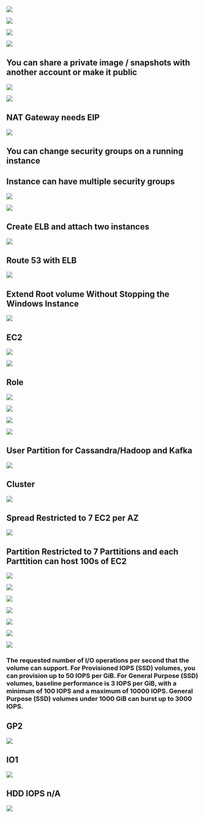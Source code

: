![](https://user-images.githubusercontent.com/26511983/71770010-6da6db80-2eed-11ea-93b6-3426316b0e9c.png)

![](https://user-images.githubusercontent.com/26511983/71772511-c5573e00-2f11-11ea-8522-cac79951048e.png)

![](https://user-images.githubusercontent.com/26511983/71772613-39deac80-2f13-11ea-99bd-403a60158d12.png)

![](https://user-images.githubusercontent.com/26511983/71772635-98a42600-2f13-11ea-8e0d-3e5405390962.png)


## You can share a private image / snapshots  with another account or make it public
![](https://user-images.githubusercontent.com/26511983/71772783-cf2f7000-2f16-11ea-98d5-f8a33f56f0f9.png)

![](https://user-images.githubusercontent.com/26511983/71772818-afe51280-2f17-11ea-9fc9-958ec110fcf2.png)


## NAT Gateway needs EIP
![](https://user-images.githubusercontent.com/26511983/71772849-3bf73a00-2f18-11ea-88c3-38b974e0df35.png)

## You can change security groups on a running instance
## Instance can have multiple security groups

![](https://user-images.githubusercontent.com/26511983/71772889-09017600-2f19-11ea-96ec-be95f23bc903.png)

![](https://user-images.githubusercontent.com/26511983/71772902-38b07e00-2f19-11ea-8530-70d7886c46b0.png)


## Create ELB and attach two instances
![](https://user-images.githubusercontent.com/26511983/71773030-8332fa00-2f1b-11ea-82dd-9e066f6472cf.png)

## Route 53 with ELB

![](https://user-images.githubusercontent.com/26511983/71773020-626aa480-2f1b-11ea-80c1-0112169ff97c.png)

## Extend Root volume Without Stopping the Windows Instance

![](https://user-images.githubusercontent.com/26511983/71773943-cac18200-2f2b-11ea-9398-e5f7693d3afa.png)


## EC2

![](https://user-images.githubusercontent.com/26511983/71784439-2e45c100-2fb9-11ea-8f53-5228c7dde8ce.png)

![](https://user-images.githubusercontent.com/26511983/71784432-2423c280-2fb9-11ea-85b3-333ab5002d2c.png)


## Role

![](https://user-images.githubusercontent.com/26511983/71784500-c5127d80-2fb9-11ea-8f7f-910dac99cd74.png)


![](https://user-images.githubusercontent.com/26511983/71784544-38b48a80-2fba-11ea-8955-01480358f8e9.png)


![](https://user-images.githubusercontent.com/26511983/71784994-fbeb9200-2fbf-11ea-8a71-3f4cf80b8dfe.png)

![](https://user-images.githubusercontent.com/26511983/71785588-fc3b5b80-2fc6-11ea-8cc2-070bc448d0a0.png)

## User Partition for Cassandra/Hadoop and Kafka
![](https://user-images.githubusercontent.com/26511983/71785608-27be4600-2fc7-11ea-819e-36a1ed3a07d9.png)

## Cluster
![](https://user-images.githubusercontent.com/26511983/71785650-a5825180-2fc7-11ea-88a4-037a5142a5ea.png)

## Spread Restricted to 7 EC2 per AZ
![](https://user-images.githubusercontent.com/26511983/71785651-b0d57d00-2fc7-11ea-8c5c-111e59f45fa1.png)

## Partition Restricted to 7 Parttitions and each Parttition can host 100s of EC2

![](https://user-images.githubusercontent.com/26511983/71785663-e67a6600-2fc7-11ea-9b5a-090fc4e46255.png)

![](https://user-images.githubusercontent.com/26511983/71785687-20e40300-2fc8-11ea-96c2-36339ae11555.png)

![](https://user-images.githubusercontent.com/26511983/71785709-5f79bd80-2fc8-11ea-8432-39f5d42c97d6.png)

![](https://user-images.githubusercontent.com/26511983/71785730-b7b0bf80-2fc8-11ea-880c-158eb968c7d9.png)

![](https://user-images.githubusercontent.com/26511983/71785739-d4e58e00-2fc8-11ea-8dc6-e1c29c60a2b5.png)

![](https://user-images.githubusercontent.com/26511983/71785795-7d93ed80-2fc9-11ea-84ad-db70805b7600.png)

![](https://user-images.githubusercontent.com/26511983/71785805-b338d680-2fc9-11ea-8862-3ae64e3f5090.png)

### The requested number of I/O operations per second that the volume can support. For Provisioned IOPS (SSD) volumes, you can provision up to 50 IOPS per GiB. For General Purpose (SSD) volumes, baseline performance is 3 IOPS per GiB, with a minimum of 100 IOPS and a maximum of 10000 IOPS. General Purpose (SSD) volumes under 1000 GiB can burst up to 3000 IOPS.

## GP2
![](https://user-images.githubusercontent.com/26511983/71785865-55f15500-2fca-11ea-923a-122e5cb07e23.png)

## IO1
![](https://user-images.githubusercontent.com/26511983/71785871-673a6180-2fca-11ea-90f4-2dbd62b8602b.png)

## HDD IOPS n/A
![](https://user-images.githubusercontent.com/26511983/71785894-95b83c80-2fca-11ea-831a-e414de9ff489.png)

